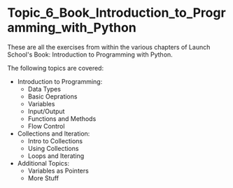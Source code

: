 # Topic_6_Book_Introduction_to_Programming_with_Python

These are all the exercises from within the various chapters of Launch School's Book: Introduction to Programming with Python.

The following topics are covered:

 - Introduction to Programming:
     - Data Types
     - Basic Oeprations
     - Variables
     - Input/Output
     - Functions and Methods
     - Flow Control
- Collections and Iteration:
     - Intro to Collections
     - Using Collections
     - Loops and Iterating
- Additional Topics:
     - Variables as Pointers
     - More Stuff
